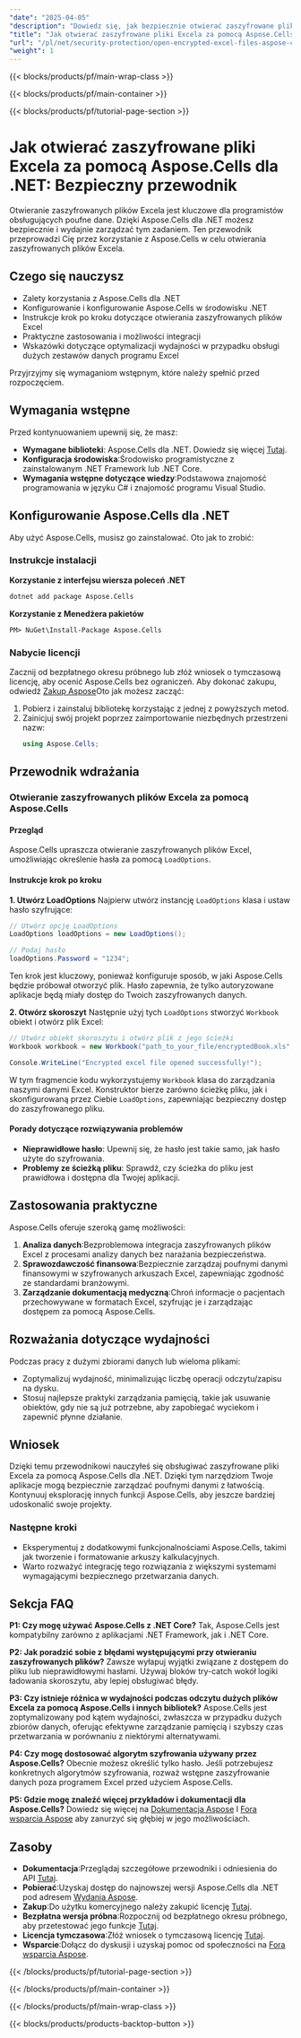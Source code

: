 ```yaml
---
"date": "2025-04-05"
"description": "Dowiedz się, jak bezpiecznie otwierać zaszyfrowane pliki Excela za pomocą Aspose.Cells dla .NET. Ten przewodnik krok po kroku obejmuje wskazówki dotyczące konfiguracji, implementacji i wydajności."
"title": "Jak otwierać zaszyfrowane pliki Excela za pomocą Aspose.Cells dla .NET&#58; Bezpieczny przewodnik"
"url": "/pl/net/security-protection/open-encrypted-excel-files-aspose-cells-net/"
"weight": 1
---
```


{{< blocks/products/pf/main-wrap-class >}}

{{< blocks/products/pf/main-container >}}

{{< blocks/products/pf/tutorial-page-section >}}


# Jak otwierać zaszyfrowane pliki Excela za pomocą Aspose.Cells dla .NET: Bezpieczny przewodnik

Otwieranie zaszyfrowanych plików Excela jest kluczowe dla programistów obsługujących poufne dane. Dzięki Aspose.Cells dla .NET możesz bezpiecznie i wydajnie zarządzać tym zadaniem. Ten przewodnik przeprowadzi Cię przez korzystanie z Aspose.Cells w celu otwierania zaszyfrowanych plików Excela.

## Czego się nauczysz
- Zalety korzystania z Aspose.Cells dla .NET
- Konfigurowanie i konfigurowanie Aspose.Cells w środowisku .NET
- Instrukcje krok po kroku dotyczące otwierania zaszyfrowanych plików Excel
- Praktyczne zastosowania i możliwości integracji
- Wskazówki dotyczące optymalizacji wydajności w przypadku obsługi dużych zestawów danych programu Excel

Przyjrzyjmy się wymaganiom wstępnym, które należy spełnić przed rozpoczęciem.

## Wymagania wstępne
Przed kontynuowaniem upewnij się, że masz:
- **Wymagane biblioteki**: Aspose.Cells dla .NET. Dowiedz się więcej [Tutaj](https://reference.aspose.com/cells/net/).
- **Konfiguracja środowiska**:Środowisko programistyczne z zainstalowanym .NET Framework lub .NET Core.
- **Wymagania wstępne dotyczące wiedzy**:Podstawowa znajomość programowania w języku C# i znajomość programu Visual Studio.

## Konfigurowanie Aspose.Cells dla .NET
Aby użyć Aspose.Cells, musisz go zainstalować. Oto jak to zrobić:

### Instrukcje instalacji
**Korzystanie z interfejsu wiersza poleceń .NET**
```bash
dotnet add package Aspose.Cells
```

**Korzystanie z Menedżera pakietów**
```shell
PM> NuGet\Install-Package Aspose.Cells
```

### Nabycie licencji
Zacznij od bezpłatnego okresu próbnego lub złóż wniosek o tymczasową licencję, aby ocenić Aspose.Cells bez ograniczeń. Aby dokonać zakupu, odwiedź [Zakup Aspose](https://purchase.aspose.com/buy)Oto jak możesz zacząć:
1. Pobierz i zainstaluj bibliotekę korzystając z jednej z powyższych metod.
2. Zainicjuj swój projekt poprzez zaimportowanie niezbędnych przestrzeni nazw:
   ```csharp
   using Aspose.Cells;
   ```

## Przewodnik wdrażania
### Otwieranie zaszyfrowanych plików Excela za pomocą Aspose.Cells
#### Przegląd
Aspose.Cells upraszcza otwieranie zaszyfrowanych plików Excel, umożliwiając określenie hasła za pomocą `LoadOptions`.

#### Instrukcje krok po kroku
**1. Utwórz LoadOptions**
Najpierw utwórz instancję `LoadOptions` klasa i ustaw hasło szyfrujące:
```csharp
// Utwórz opcję LoadOptions
LoadOptions loadOptions = new LoadOptions();

// Podaj hasło
loadOptions.Password = "1234";
```
Ten krok jest kluczowy, ponieważ konfiguruje sposób, w jaki Aspose.Cells będzie próbował otworzyć plik. Hasło zapewnia, że tylko autoryzowane aplikacje będą miały dostęp do Twoich zaszyfrowanych danych.

**2. Otwórz skoroszyt**
Następnie użyj tych `LoadOptions` stworzyć `Workbook` obiekt i otwórz plik Excel:
```csharp
// Utwórz obiekt skoroszytu i otwórz plik z jego ścieżki
Workbook workbook = new Workbook("path_to_your_file/encryptedBook.xls", loadOptions);

Console.WriteLine("Encrypted excel file opened successfully!");
```
W tym fragmencie kodu wykorzystujemy `Workbook` klasa do zarządzania naszymi danymi Excel. Konstruktor bierze zarówno ścieżkę pliku, jak i skonfigurowaną przez Ciebie `LoadOptions`, zapewniając bezpieczny dostęp do zaszyfrowanego pliku.

#### Porady dotyczące rozwiązywania problemów
- **Nieprawidłowe hasło**: Upewnij się, że hasło jest takie samo, jak hasło użyte do szyfrowania.
- **Problemy ze ścieżką pliku**: Sprawdź, czy ścieżka do pliku jest prawidłowa i dostępna dla Twojej aplikacji.

## Zastosowania praktyczne
Aspose.Cells oferuje szeroką gamę możliwości:
1. **Analiza danych**:Bezproblemowa integracja zaszyfrowanych plików Excel z procesami analizy danych bez narażania bezpieczeństwa.
2. **Sprawozdawczość finansowa**:Bezpiecznie zarządzaj poufnymi danymi finansowymi w szyfrowanych arkuszach Excel, zapewniając zgodność ze standardami branżowymi.
3. **Zarządzanie dokumentacją medyczną**:Chroń informacje o pacjentach przechowywane w formatach Excel, szyfrując je i zarządzając dostępem za pomocą Aspose.Cells.

## Rozważania dotyczące wydajności
Podczas pracy z dużymi zbiorami danych lub wieloma plikami:
- Zoptymalizuj wydajność, minimalizując liczbę operacji odczytu/zapisu na dysku.
- Stosuj najlepsze praktyki zarządzania pamięcią, takie jak usuwanie obiektów, gdy nie są już potrzebne, aby zapobiegać wyciekom i zapewnić płynne działanie.

## Wniosek
Dzięki temu przewodnikowi nauczyłeś się obsługiwać zaszyfrowane pliki Excela za pomocą Aspose.Cells dla .NET. Dzięki tym narzędziom Twoje aplikacje mogą bezpiecznie zarządzać poufnymi danymi z łatwością. Kontynuuj eksplorację innych funkcji Aspose.Cells, aby jeszcze bardziej udoskonalić swoje projekty.

### Następne kroki
- Eksperymentuj z dodatkowymi funkcjonalnościami Aspose.Cells, takimi jak tworzenie i formatowanie arkuszy kalkulacyjnych.
- Warto rozważyć integrację tego rozwiązania z większymi systemami wymagającymi bezpiecznego przetwarzania danych.

## Sekcja FAQ
**P1: Czy mogę używać Aspose.Cells z .NET Core?**
Tak, Aspose.Cells jest kompatybilny zarówno z aplikacjami .NET Framework, jak i .NET Core.

**P2: Jak poradzić sobie z błędami występującymi przy otwieraniu zaszyfrowanych plików?**
Zawsze wyłapuj wyjątki związane z dostępem do pliku lub nieprawidłowymi hasłami. Używaj bloków try-catch wokół logiki ładowania skoroszytu, aby lepiej obsługiwać błędy.

**P3: Czy istnieje różnica w wydajności podczas odczytu dużych plików Excela za pomocą Aspose.Cells i innych bibliotek?**
Aspose.Cells jest zoptymalizowany pod kątem wydajności, zwłaszcza w przypadku dużych zbiorów danych, oferując efektywne zarządzanie pamięcią i szybszy czas przetwarzania w porównaniu z niektórymi alternatywami.

**P4: Czy mogę dostosować algorytm szyfrowania używany przez Aspose.Cells?**
Obecnie możesz określić tylko hasło. Jeśli potrzebujesz konkretnych algorytmów szyfrowania, rozważ wstępne zaszyfrowanie danych poza programem Excel przed użyciem Aspose.Cells.

**P5: Gdzie mogę znaleźć więcej przykładów i dokumentacji dla Aspose.Cells?**
Dowiedz się więcej na [Dokumentacja Aspose](https://reference.aspose.com/cells/net/) I [Fora wsparcia Aspose](https://forum.aspose.com/c/cells/9) aby zanurzyć się głębiej w jego możliwościach.

## Zasoby
- **Dokumentacja**:Przeglądaj szczegółowe przewodniki i odniesienia do API [Tutaj](https://reference.aspose.com/cells/net/).
- **Pobierać**:Uzyskaj dostęp do najnowszej wersji Aspose.Cells dla .NET pod adresem [Wydania Aspose](https://releases.aspose.com/cells/net/).
- **Zakup**:Do użytku komercyjnego należy zakupić licencję [Tutaj](https://purchase.aspose.com/buy).
- **Bezpłatna wersja próbna**:Rozpocznij od bezpłatnego okresu próbnego, aby przetestować jego funkcje [Tutaj](https://releases.aspose.com/cells/net/).
- **Licencja tymczasowa**:Złóż wniosek o tymczasową licencję [Tutaj](https://purchase.aspose.com/temporary-license/).
- **Wsparcie**:Dołącz do dyskusji i uzyskaj pomoc od społeczności na [Fora wsparcia Aspose](https://forum.aspose.com/c/cells/9).

{{< /blocks/products/pf/tutorial-page-section >}}

{{< /blocks/products/pf/main-container >}}

{{< /blocks/products/pf/main-wrap-class >}}

{{< blocks/products/products-backtop-button >}}